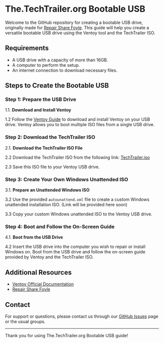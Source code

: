 # The.TechTrailer.org Bootable USB

Welcome to the GitHub repository for creating a bootable USB drive, originally made for [Repair Share Foyle](https://repairsharefoyle.org/). This guide will help you create a versatile bootable USB drive using the Ventoy tool and the TechTrailer ISO.

## Requirements

- A USB drive with a capacity of more than 16GB.
- A computer to perform the setup.
- An internet connection to download necessary files.

## Steps to Create the Bootable USB

### Step 1: Prepare the USB Drive

1.1. **Download and Install Ventoy**

1.2 Follow the [Ventoy Guide](https://www.ventoy.net/en/doc_start.html) to download and install Ventoy on your USB drive. Ventoy allows you to boot multiple ISO files from a single USB drive.

### Step 2: Download the TechTrailer ISO

2.1. **Download the TechTrailer ISO File**

2.2  Download the TechTrailer ISO from the following link: [TechTrailer.iso](https://raw.githubusercontent.com/TheTechTrailer/BootableUSB/main/TechTrailer.iso)

2.3  Save this ISO file to your Ventoy USB drive.

### Step 3: Create Your Own Windows Unattended ISO

3.1. **Prepare an Unattended Windows ISO**

3.2  Use the provided `autounattend.xml` file to create a custom Windows unattended installation ISO. (Link will be provided here soon)

3.3  Copy your custom Windows unattended ISO to the Ventoy USB drive.

### Step 4: Boot and Follow the On-Screen Guide

4.1. **Boot from the USB Drive**

4.2  Insert the USB drive into the computer you wish to repair or install Windows on. Boot from the USB drive and follow the on-screen guide provided by Ventoy and the TechTrailer ISO.

## Additional Resources

- [Ventoy Official Documentation](https://www.ventoy.net/en/doc_start.html)
- [Repair Share Foyle](https://repairsharefoyle.org/)

## Contact

For support or questions, please contact us through our [GitHub Issues](https://github.com/TheTechTrailer/BootableUSB/issues) page or the usual groups.

---

Thank you for using The.TechTrailer.org Bootable USB guide!
